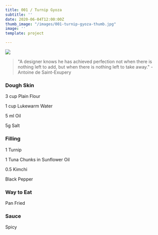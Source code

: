 ```yaml
---
title: 001 / Turnip Gyoza
subtitle: ''
date: 2020-06-04T12:00:00Z
thumb_image: "/images/001-turnip-gyoza-thumb.jpg"
image: ''
template: project

---
```

![](/images/001-turnip-gyoza.jpg)

> "A designer knows he has achieved perfection not when there is nothing left to add, but when there is nothing left to take away." -Antoine de Saint-Exupery

### Dough Skin

3 cup Plain Flour

1 cup Lukewarm Water

5 ml Oil

5g Salt

### Filling

1 Turnip

1 Tuna Chunks in Sunflower Oil

0\.5 Kimchi

Black Pepper

### Way to Eat

Pan Fried

### Sauce

Spicy